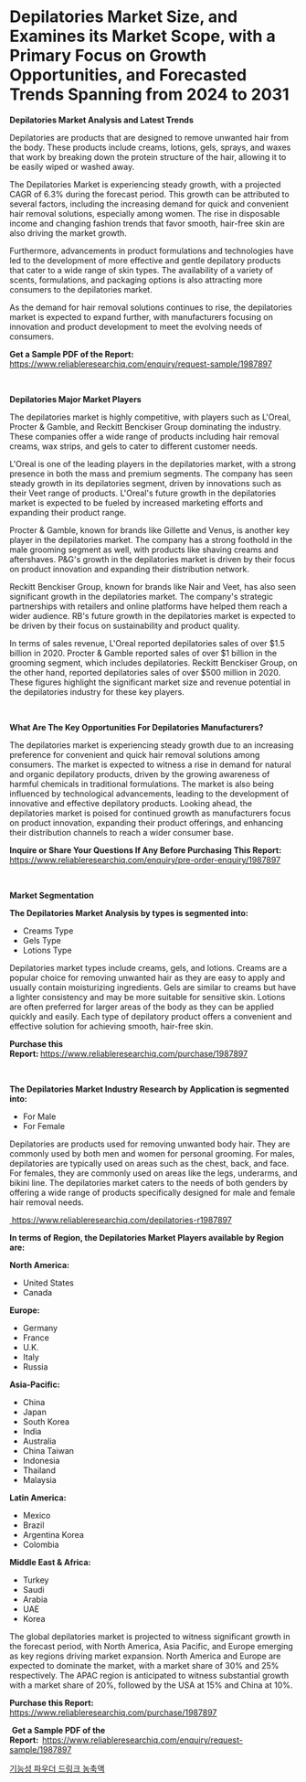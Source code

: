 <p><h1>Depilatories Market Size, and Examines its Market Scope, with a Primary Focus on Growth Opportunities, and Forecasted Trends Spanning from 2024 to 2031</h1></p><p><strong>Depilatories Market Analysis and Latest Trends</strong></p>
<p><p>Depilatories are products that are designed to remove unwanted hair from the body. These products include creams, lotions, gels, sprays, and waxes that work by breaking down the protein structure of the hair, allowing it to be easily wiped or washed away.</p><p>The Depilatories Market is experiencing steady growth, with a projected CAGR of 6.3% during the forecast period. This growth can be attributed to several factors, including the increasing demand for quick and convenient hair removal solutions, especially among women. The rise in disposable income and changing fashion trends that favor smooth, hair-free skin are also driving the market growth.</p><p>Furthermore, advancements in product formulations and technologies have led to the development of more effective and gentle depilatory products that cater to a wide range of skin types. The availability of a variety of scents, formulations, and packaging options is also attracting more consumers to the depilatories market.</p><p>As the demand for hair removal solutions continues to rise, the depilatories market is expected to expand further, with manufacturers focusing on innovation and product development to meet the evolving needs of consumers.</p></p>
<p><strong>Get a Sample PDF of the Report:&nbsp;</strong> <a href="https://www.reliableresearchiq.com/enquiry/request-sample/1987897">https://www.reliableresearchiq.com/enquiry/request-sample/1987897</a></p>
<p>&nbsp;</p>
<p><strong>Depilatories Major Market Players</strong></p>
<p><p>The depilatories market is highly competitive, with players such as L'Oreal, Procter & Gamble, and Reckitt Benckiser Group dominating the industry. These companies offer a wide range of products including hair removal creams, wax strips, and gels to cater to different customer needs.</p><p>L'Oreal is one of the leading players in the depilatories market, with a strong presence in both the mass and premium segments. The company has seen steady growth in its depilatories segment, driven by innovations such as their Veet range of products. L'Oreal's future growth in the depilatories market is expected to be fueled by increased marketing efforts and expanding their product range.</p><p>Procter & Gamble, known for brands like Gillette and Venus, is another key player in the depilatories market. The company has a strong foothold in the male grooming segment as well, with products like shaving creams and aftershaves. P&G's growth in the depilatories market is driven by their focus on product innovation and expanding their distribution network.</p><p>Reckitt Benckiser Group, known for brands like Nair and Veet, has also seen significant growth in the depilatories market. The company's strategic partnerships with retailers and online platforms have helped them reach a wider audience. RB's future growth in the depilatories market is expected to be driven by their focus on sustainability and product quality.</p><p>In terms of sales revenue, L'Oreal reported depilatories sales of over $1.5 billion in 2020. Procter & Gamble reported sales of over $1 billion in the grooming segment, which includes depilatories. Reckitt Benckiser Group, on the other hand, reported depilatories sales of over $500 million in 2020. These figures highlight the significant market size and revenue potential in the depilatories industry for these key players.</p></p>
<p>&nbsp;</p>
<p><strong>What Are The Key Opportunities For Depilatories Manufacturers?</strong></p>
<p><p>The depilatories market is experiencing steady growth due to an increasing preference for convenient and quick hair removal solutions among consumers. The market is expected to witness a rise in demand for natural and organic depilatory products, driven by the growing awareness of harmful chemicals in traditional formulations. The market is also being influenced by technological advancements, leading to the development of innovative and effective depilatory products. Looking ahead, the depilatories market is poised for continued growth as manufacturers focus on product innovation, expanding their product offerings, and enhancing their distribution channels to reach a wider consumer base.</p></p>
<p><strong>Inquire or Share Your Questions If Any Before Purchasing This Report:</strong> <a href="https://www.reliableresearchiq.com/enquiry/pre-order-enquiry/1987897">https://www.reliableresearchiq.com/enquiry/pre-order-enquiry/1987897</a></p>
<p>&nbsp;</p>
<p><strong>Market Segmentation</strong></p>
<p><strong>The Depilatories Market Analysis by types is segmented into:</strong></p>
<p><ul><li>Creams Type</li><li>Gels Type</li><li>Lotions Type</li></ul></p>
<p><p>Depilatories market types include creams, gels, and lotions. Creams are a popular choice for removing unwanted hair as they are easy to apply and usually contain moisturizing ingredients. Gels are similar to creams but have a lighter consistency and may be more suitable for sensitive skin. Lotions are often preferred for larger areas of the body as they can be applied quickly and easily. Each type of depilatory product offers a convenient and effective solution for achieving smooth, hair-free skin.</p></p>
<p><strong>Purchase this Report:&nbsp;</strong><a href="https://www.reliableresearchiq.com/purchase/1987897">https://www.reliableresearchiq.com/purchase/1987897</a></p>
<p>&nbsp;</p>
<p><strong>The Depilatories Market Industry Research by Application is segmented into:</strong></p>
<p><ul><li>For Male</li><li>For Female</li></ul></p>
<p><p>Depilatories are products used for removing unwanted body hair. They are commonly used by both men and women for personal grooming. For males, depilatories are typically used on areas such as the chest, back, and face. For females, they are commonly used on areas like the legs, underarms, and bikini line. The depilatories market caters to the needs of both genders by offering a wide range of products specifically designed for male and female hair removal needs.</p></p>
<p><a href="https://www.reliableresearchiq.com/depilatories-r1987897">&nbsp;https://www.reliableresearchiq.com/depilatories-r1987897</a></p>
<p><strong>In terms of Region, the Depilatories Market Players available by Region are:</strong></p>
<p>
    <p> <strong> North America: </strong>
        <ul>
            <li>United States</li>
            <li>Canada</li>
        </ul>
        </p> 
    <p> <strong> Europe: </strong>
        <ul>
            <li>Germany</li>
            <li>France</li>
            <li>U.K.</li>
            <li>Italy</li>
            <li>Russia</li>
        </ul>
        </p> 
    <p> <strong> Asia-Pacific: </strong>
        <ul>
            <li>China</li>
            <li>Japan</li>
            <li>South Korea</li>
            <li>India</li>
            <li>Australia</li>
            <li>China Taiwan</li>
            <li>Indonesia</li>
            <li>Thailand</li>
            <li>Malaysia</li>
        </ul>
        </p> 
    <p> <strong> Latin America: </strong>
        <ul>
            <li>Mexico</li>
            <li>Brazil</li>
            <li>Argentina Korea</li>
            <li>Colombia</li>
        </ul>
        </p> 
    <p> <strong> Middle East & Africa: </strong>
        <ul>
            <li>Turkey</li>
            <li>Saudi</li>
            <li>Arabia</li>
            <li>UAE</li>
            <li>Korea</li>
        </ul>
    </p>
    </p>
<p><p>The global depilatories market is projected to witness significant growth in the forecast period, with North America, Asia Pacific, and Europe emerging as key regions driving market expansion. North America and Europe are expected to dominate the market, with a market share of 30% and 25% respectively. The APAC region is anticipated to witness substantial growth with a market share of 20%, followed by the USA at 15% and China at 10%.</p></p>
<p><strong>Purchase this Report: </strong><a href="https://www.reliableresearchiq.com/purchase/1987897">https://www.reliableresearchiq.com/purchase/1987897</a></p>
<p>&nbsp;<strong>Get a Sample PDF of the Report:&nbsp;&nbsp;</strong><a href="https://www.reliableresearchiq.com/enquiry/request-sample/1987897">https://www.reliableresearchiq.com/enquiry/request-sample/1987897</a></p>
<p><strong></strong></p>
<p><p><a href="https://github.com/sougarounis/Market-Research-Report-List-5/blob/main/576640785088.md">기능성 파우더 드링크 농축액</a></p></p>